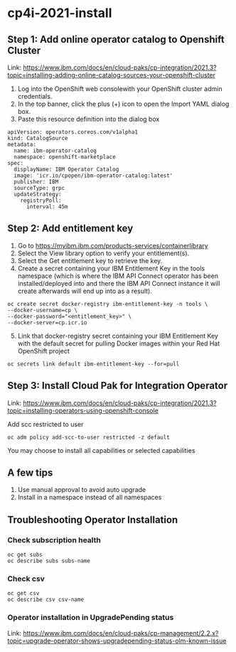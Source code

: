 # cp4i-2021-install  
  
  ## Step 1: Add online operator catalog to Openshift Cluster
  
  Link: https://www.ibm.com/docs/en/cloud-paks/cp-integration/2021.3?topic=installing-adding-online-catalog-sources-your-openshift-cluster
  
  1. Log into the OpenShift web consolewith your OpenShift cluster admin credentials.
  2. In the top banner, click the plus (+) icon to open the Import YAML dialog box.
  3. Paste this resource definition into the dialog box
  ```
  apiVersion: operators.coreos.com/v1alpha1
  kind: CatalogSource
  metadata:
    name: ibm-operator-catalog
    namespace: openshift-marketplace
  spec:
    displayName: IBM Operator Catalog
    image: 'icr.io/cpopen/ibm-operator-catalog:latest'
    publisher: IBM
    sourceType: grpc
    updateStrategy:
      registryPoll:
        interval: 45m
  ```
  ## Step 2: Add entitlement key
  
  1. Go to https://myibm.ibm.com/products-services/containerlibrary
  2. Select the View library option to verify your entitlement(s).
  3. Select the Get entitlement key to retrieve the key.
  4. Create a secret containing your IBM Entitlement Key in the tools namespace (which is where the IBM API Connect operator has been installed/deployed into and there the IBM API Connect instance it will create afterwards will end up into as a result).
```
oc create secret docker-registry ibm-entitlement-key -n tools \
--docker-username=cp \
--docker-password="<entitlement_key>" \
--docker-server=cp.icr.io
```
  5. Link that docker-registry secret containing your IBM Entitlement Key with the default secret for pulling Docker images within your Red Hat OpenShift project
```
oc secrets link default ibm-entitlement-key --for=pull
```  
  ## Step 3: Install Cloud Pak for Integration Operator
  
  Link: https://www.ibm.com/docs/en/cloud-paks/cp-integration/2021.3?topic=installing-operators-using-openshift-console
  
  Add scc restricted to user
  
  ```
  oc adm policy add-scc-to-user restricted -z default
  ```
 
  You may choose to install all capabilities or selected capabilities
  
  ## A few tips
  
  1. Use manual approval to avoid auto upgrade
  2. Install in a namespace instead of all namespaces

  ## Troubleshooting Operator Installation
  
  ### Check subscription health
  ```
  oc get subs
  oc describe subs subs-name
  ```
  
  ### Check csv 
  ```
  oc get csv 
  oc describe csv csv-name 
  ```
  ### Operator installation in UpgradePending status
  
  Link: https://www.ibm.com/docs/en/cloud-paks/cp-management/2.2.x?topic=upgrade-operator-shows-upgradepending-status-olm-known-issue
  
